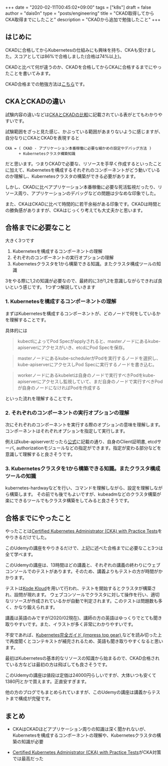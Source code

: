 +++
date = "2020-02-11T00:45:02+09:00"
tags = ["k8s"]
draft = false
author = "dais0n"
type = "posts/engineering"
title = "CKAD取得してからCKA取得までにしたこと"
description = "CKADから追加で勉強したこと"
+++

## はじめに

CKADに合格してからKubernetesの仕組みにも興味を持ち、CKAも受けました。スコアとしては86%で合格しました(合格は74%以上)。

CKADと比べて何が違うのか、CKADを合格してからCKAに合格するまでにやったことを書いてみます。

CKAD合格までの勉強方法は[こちら](https://blog.dais0n.net/posts/engineering/ckad/)です。

## CKAとCKADの違い

試験内容の違いなどは[CKAとCKADの比較](https://qiita.com/oke-py/items/e8bf3863c8f48d750427#ckackad%E3%81%AE%E6%AF%94%E8%BC%83)に記載されている表がとてもわかりやすいです。

試験範囲をざっと見た感じ、かぶっている範囲があまりないように感じますが、自分なりにCKAとCKADを表現すると

```
CKA = ( CKAD - アプリケーション本番稼働に必要な細かめの設定やデバッグ方法 ) 
      + Kubernetesクラスタ構築知識
```

だと思います。つまりCKADで必要な、リソースを手早く作成するといったことに加えて、Kubernetesを構成するそれぞれのコンポーネントがどう動いているのか理解し、Kubernetesクラスタの構築ができる必要があります。

しかし、CKADに比べアプリケーション本番稼働に必要な死活監視だったり、リソース周り、アプリケーションのデバッグなどの問題は少なめな印象でした。

また、CKAはCKADに比べて時間的に若干余裕がある印象です。CKADは時間との勝負感がありますが、CKAはじっくり考えても大丈夫かと思います。

## 合格までに必要なこと

大きく3つです

1. Kubernetesを構成するコンポーネントの理解
2. それぞれのコンポーネントの実行オプションの理解
3. Kubernetesクラスタを1から構築できる知識。またクラスタ構成ツールの知識

3をやる際に1,2の知識が必要なので、最終的に3が1,2を意識しながらできれば良いという感じです。
1つずつ解説していきます

### 1. Kubernetesを構成するコンポーネントの理解

まずはKubernetesを構成するコンポーネントが、どのノードで何をしているかを理解することです。

具体的には

> kubectlによってPod Specがapplyされると、masterノードにあるkube-apiserverにアクセスがいき、etcdにPod Specを保存。

> masterノードにあるkube-schedulerがPodを実行するノードを選択し、kube-apiserverにアクセスしPod Specに実行するノードを書き込む。

> workerノードにあるkubeletは自身のノードで実行すべきPodをkube-apiserverにアクセスし監視していて、まだ自身のノードで実行すべきPodが自身のノードになければPodを作成する

といった流れを理解することです。

### 2. それぞれのコンポーネントの実行オプションの理解

次にそれぞれのコンポーネントを実行する際のオプションの意味を理解します。コンポーネントはそれぞれオプションを指定して実行します。

例えばkube-apiserverだったら[公式](https://kubernetes.io/docs/reference/command-line-tools-reference/kube-apiserver/)に記載の通り、自身のClient証明書, etcdサーバ, authorizationモジュールなどの指定ができます。指定が変わる部分などを意識して理解すると良さそうです。

### 3. Kubernetesクラスタを1から構築できる知識。またクラスタ構成ツールの知識

kubernetes-hardwayなどを行い、コマンドを理解しながら、設定を理解しながら構築します。
その前でも後でもよいですが、kubeadmなどのクラスタ構築が楽にできるツールでもクラスタ構築をしてみると良さそうです。

## 合格までにやったこと

やったことは[Certified Kubernetes Administrator (CKA) with Practice Tests](https://www.udemy.com/course/certified-kubernetes-administrator-with-practice-tests/)をやりきるだけでした。

このUdemyの講座をやりきるだけで、上記に述べた合格までに必要なこと3つは全て学べます。

このUdemyの講座は、13時間ほどの講義と、それぞれの講義の終わりにウェブコンソールでのテストがあります。そのため、講義よりもテストの方が時間がかかります。

テストは[Kode Kloud](https://kodekloud.com/)を用いて行われ、テストを開始するとクラスタが構築され、設問が現れます。
ウェブコンソールでクラスタに対して操作を行い、適切なリソースが作成されているかが自動で判定されます。このテストは問題数も多く、かなり鍛えられます。

講義は英語のみですが(2020/02現在)、講師の方の英語はゆっくりでとても聞き取りやすいです。また、イラストが多く非常にわかりやすいです。

不安であれば、[Kubernetes完全ガイド (impress top gear) ](https://www.amazon.co.jp/Kubernetes%E5%AE%8C%E5%85%A8%E3%82%AC%E3%82%A4%E3%83%89-impress-top-gear-%E9%9D%92%E5%B1%B1/dp/4295004804)などを読み切った上で再度聞くとコンテキストが補完されるため、英語も聞き取りやすくなると思います。

最初はKubernetesの基本的なリソースの知識から始まるので、CKAD合格されている方などは最初の方は飛ばしても良さそうです。

このUdemyの講座は値段は定価は24000円らしいですが、大体いつも安くて1380円とかで買えます。正直安すぎます。

他の方のブログでもまとめられていますが、このUdemyの講座は講義からテストまで構成が完璧です。

## まとめ

- CKAはCKADほどアプリケーション周りの知識は深く聞かれないが、Kubernetesを構成するコンポーネントの理解や、Kubernetesクラスタの構築の知識が必要

- [Certified Kubernetes Administrator (CKA) with Practice Tests](https://www.udemy.com/course/certified-kubernetes-administrator-with-practice-tests/)がCKA対策では最高だった

